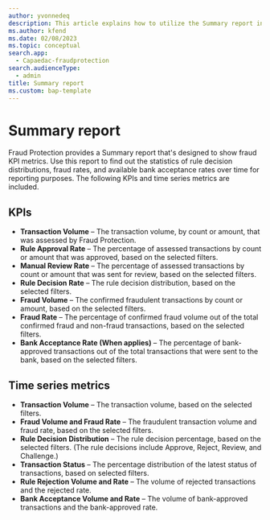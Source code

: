 ```yaml
---
author: yvonnedeq
description: This article explains how to utilize the Summary report in Microsoft Dynamics 365 Fraud Protection.
ms.author: kfend
ms.date: 02/08/2023
ms.topic: conceptual
search.app: 
  - Capaedac-fraudprotection
search.audienceType:
  - admin
title: Summary report
ms.custom: bap-template
---
```


# Summary report

Fraud Protection provides a Summary report that's designed to show fraud KPI metrics. Use this report to find out the statistics of rule decision distributions, fraud rates, and available bank acceptance rates over time for reporting purposes. The following KPIs and time series metrics are included.

## KPIs
- **Transaction Volume** – The transaction volume, by count or amount, that was assessed by Fraud Protection.
- **Rule Approval Rate** – The percentage of assessed transactions by count or amount that was approved, based on the selected filters.
- **Manual Review Rate** – The percentage of assessed transactions by count or amount that was sent for review, based on the selected filters.
- **Rule Decision Rate** – The rule decision distribution, based on the selected filters.
- **Fraud Volume** – The confirmed fraudulent transactions by count or amount, based on the selected filters.
- **Fraud Rate** – The percentage of confirmed fraud volume out of the total confirmed fraud and non-fraud transactions, based on the selected filters.
- **Bank Acceptance Rate (When applies)** – The percentage of bank-approved transactions out of the total transactions that were sent to the bank, based on the selected filters.

## Time series metrics
- **Transaction Volume** – The transaction volume, based on the selected filters.
- **Fraud Volume and Fraud Rate** – The fraudulent transaction volume and fraud rate, based on the selected filters.
- **Rule Decision Distribution** – The rule decision percentage, based on the selected filters. (The rule decisions include Approve, Reject, Review, and Challenge.)
- **Transaction Status** – The percentage distribution of the latest status of transactions, based on selected filters.
- **Rule Rejection Volume and Rate** – The volume of rejected transactions and the rejected rate.
- **Bank Acceptance Volume and Rate** – The volume of bank-approved transactions and the bank-approved rate.
